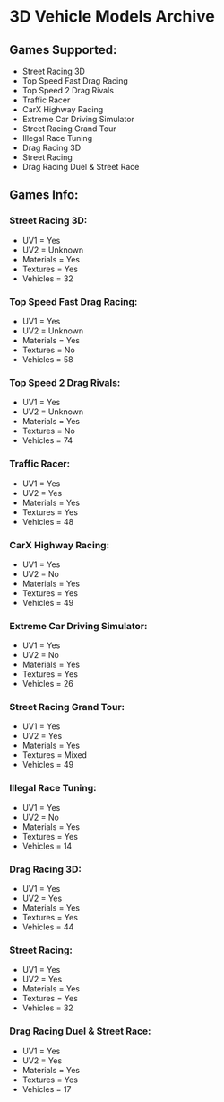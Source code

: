 # 3D Vehicle Models Archive

## Games Supported:
- Street Racing 3D
- Top Speed Fast Drag Racing
- Top Speed 2 Drag Rivals
- Traffic Racer
- CarX Highway Racing
- Extreme Car Driving Simulator
- Street Racing Grand Tour
- Illegal Race Tuning
- Drag Racing 3D
- Street Racing
- Drag Racing Duel & Street Race

## Games Info:

### Street Racing 3D:
- UV1 = Yes
- UV2 = Unknown
- Materials = Yes
- Textures = Yes
- Vehicles = 32

### Top Speed Fast Drag Racing:
- UV1 = Yes
- UV2 = Unknown
- Materials = Yes
- Textures = No
- Vehicles = 58

### Top Speed 2 Drag Rivals:
- UV1 = Yes
- UV2 = Unknown
- Materials = Yes
- Textures = No
- Vehicles = 74

### Traffic Racer:
- UV1 = Yes
- UV2 = Yes
- Materials = Yes
- Textures = Yes
- Vehicles = 48

### CarX Highway Racing:
- UV1 = Yes
- UV2 = No
- Materials = Yes
- Textures = Yes
- Vehicles = 49

### Extreme Car Driving Simulator:
- UV1 = Yes
- UV2 = No
- Materials = Yes
- Textures = Yes
- Vehicles = 26

### Street Racing Grand Tour:
- UV1 = Yes
- UV2 = Yes
- Materials = Yes
- Textures = Mixed
- Vehicles = 49

### Illegal Race Tuning:
- UV1 = Yes
- UV2 = No
- Materials = Yes
- Textures = Yes
- Vehicles = 14

### Drag Racing 3D:
- UV1 = Yes
- UV2 = Yes
- Materials = Yes
- Textures = Yes
- Vehicles = 44

### Street Racing:
- UV1 = Yes
- UV2 = Yes
- Materials = Yes
- Textures = Yes
- Vehicles = 32

### Drag Racing Duel & Street Race:
- UV1 = Yes
- UV2 = Yes
- Materials = Yes
- Textures = Yes
- Vehicles = 17